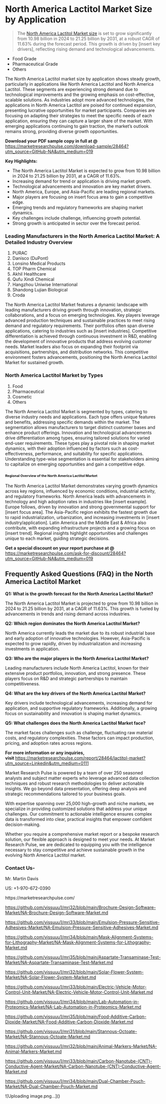<h1>North America Lactitol Market&nbsp;Size by Application</h1><blockquote><p>The <a href="https://marketresearchpulse.com/download-sample/28464?utm_source=GitHub-NA&amp;utm_medium=019">North America Lactitol Market size</a> is set to grow significantly from 10.98 billion in 2024 to 21.25 billion by 2031, at a robust CAGR of 11.63% during the forecast period. This growth is driven by [insert key drivers], reflecting rising demand and technological advancements.</p></blockquote><ul><li>Food Grade<li> Pharmaceutical Grade<li> Others</li></ul><p>The North America Lactitol market size by application shows steady growth, particularly in applications like North America Lactitol and North America Lactitol. These segments are experiencing strong demand due to technological improvements and the growing emphasis on cost-effective, scalable solutions. As industries adopt more advanced technologies, the applications in North America Lactitol are poised for continued expansion, presenting lucrative opportunities for market participants. Companies are focusing on adapting their strategies to meet the specific needs of each application, ensuring they can capture a larger share of the market. With emerging applications continuing to gain traction, the market’s outlook remains strong, providing diverse growth opportunities.</p><p><strong>Download your PDF sample copy in full at @ </strong><a href="https://marketresearchpulse.com/download-sample/28464?utm_source=GitHub-NA&amp;utm_medium=019">https://marketresearchpulse.com/download-sample/28464?utm_source=GitHub-NA&amp;utm_medium=019</a></p><p><strong>Key Highlights: </strong></p><ul><li>The North America Lactitol Market is expected to grow from 10.98 billion in 2024 to 21.25 billion by 2031, at a CAGR of 11.63%.</li><li>Increasing demand for trend or application is driving market growth.</li><li>Technological advancements and innovation are key market drivers.</li><li>North America, Europe, and Asia-Pacific are leading regional markets.</li><li>Major players are focusing on insert focus area to gain a competitive edge.</li><li>Emerging trends and regulatory frameworks are shaping market dynamics.</li><li>Key challenges include challenge, influencing growth potential.</li><li>Strong growth is anticipated in sector over the forecast period.</li></ul><h3>Leading Manufacturers in the North America Lactitol Market: A Detailed Industry Overview</h3><ol><li>PURAC</li><li>Danisco (DuPont)</li><li>Lonsino Medical Products</li><li>TOP Pharm Chemical</li><li>Akhil Healthcare</li><li>Qufu Xindi Chemical</li><li>Hangzhou Uniwise International</li><li>Shandong Lujian Biological</li><li>Croda</li></ol><div class="flex max-w-full flex-col flex-grow"><div class="min-h-8 text-message flex w-full flex-col items-end gap-2 whitespace-normal break-words [.text-message+&amp;]:mt-5" dir="auto" data-message-author-role="assistant" data-message-id="fd8432e4-4910-450d-b182-61b7bfb0a01f" data-message-model-slug="gpt-4o"><div class="flex w-full flex-col gap-1 empty:hidden first:pt-[3px]"><div class="markdown prose w-full break-words dark:prose-invert light"><p>The North America Lactitol Market features a dynamic landscape with leading manufacturers driving growth through innovation, strategic collaborations, and a focus on emerging technologies. Key players leverage advanced production techniques and sustainable practices to meet rising demand and regulatory requirements. Their portfolios often span diverse applications, catering to industries such as [insert industries]. Competitive differentiation is achieved through continuous investment in R&amp;D, enabling the development of innovative products that address evolving customer needs. Market leaders also focus on expanding their footprint via acquisitions, partnerships, and distribution networks. This competitive environment fosters advancements, positioning the North America Lactitol Market for sustained growth.</p></div></div></div></div><h3>North America Lactitol Market by Types</h3><ol><li>Food<li> Pharmaceutical<li> Cosmetic<li> Others</li></ol><div class="flex max-w-full flex-col flex-grow"><div class="min-h-8 text-message flex w-full flex-col items-end gap-2 whitespace-normal break-words [.text-message+&amp;]:mt-5" dir="auto" data-message-author-role="assistant" data-message-id="084470be-0bb7-4664-bddf-5156b4f41249" data-message-model-slug="gpt-4o-mini"><div class="flex w-full flex-col gap-1 empty:hidden first:pt-[3px]"><div class="markdown prose w-full break-words dark:prose-invert light"><p>The North America Lactitol Market is segmented by types, catering to diverse industry needs and applications. Each type offers unique features and benefits, addressing specific demands within the market. The segmentation allows manufacturers to target distinct customer bases and enhance product offerings. Innovation and technological advancements drive differentiation among types, ensuring tailored solutions for varied end-user requirements. These types play a pivotal role in shaping market dynamics, with their adoption influenced by factors such as cost-effectiveness, performance, and suitability for specific applications. Understanding type-wise segmentation is essential for stakeholders aiming to capitalize on emerging opportunities and gain a competitive edge.</p></div></div></div></div><h3><span style="font-size: 11px;">Regional Overview of the North America Lactitol Market</span></h3><div class="flex max-w-full flex-col flex-grow"><div class="min-h-8 text-message flex w-full flex-col items-end gap-2 whitespace-normal break-words [.text-message+&amp;]:mt-5" dir="auto" data-message-author-role="assistant" data-message-id="e9038762-ce64-4e30-91c9-9bd413514231" data-message-model-slug="gpt-4o-mini"><div class="flex w-full flex-col gap-1 empty:hidden first:pt-[3px]"><div class="markdown prose w-full break-words dark:prose-invert light"><p>The North America Lactitol Market demonstrates varying growth dynamics across key regions, influenced by economic conditions, industrial activity, and regulatory frameworks. North America leads with advancements in technology and high adoption rates in industries like [insert example]. Europe follows, driven by innovation and strong governmental support for [insert focus area]. The Asia-Pacific region exhibits the fastest growth due to rapid industrialization, urbanization, and increasing investments in [insert industry/application]. Latin America and the Middle East &amp; Africa also contribute, with expanding infrastructure projects and a growing focus on [insert trend]. Regional insights highlight opportunities and challenges unique to each market, guiding strategic decisions.</p></div></div></div></div><p><strong>Get a special discount on your report purchase at @ </strong><a href="https://marketresearchpulse.com/ask-for-discount/28464?utm_source=GitHub-NA&amp;utm_medium=019">https://marketresearchpulse.com/ask-for-discount/28464?utm_source=GitHub-NA&amp;utm_medium=019</a></p><h2>Frequently Asked Questions (FAQ) in the North America Lactitol Market</h2><p><strong>Q1: What is the growth forecast for the North America Lactitol Market?</strong></p><p>The North America Lactitol Market is projected to grow from 10.98 billion in 2024 to 21.25 billion by 2031, at a CAGR of 11.63%. This growth is fueled by advancements in trends and rising demand across industries.</p><p><strong>Q2: Which region dominates the North America Lactitol Market?</strong></p><p>North America currently leads the market due to its robust industrial base and early adoption of innovative technologies. However, Asia-Pacific is expected to grow rapidly, driven by industrialization and increasing investments in application.</p><p><strong>Q3: Who are the major players in the North America Lactitol Market?</strong></p><p>Leading manufacturers include North America Lactitol, known for their extensive product portfolios, innovation, and strong presence. These players focus on R&amp;D and strategic partnerships to maintain competitiveness.</p><p><strong>Q4: What are the key drivers of the North America Lactitol Market?</strong></p><p>Key drivers include technological advancements, increasing demand for application, and supportive regulatory frameworks. Additionally, a growing focus on sustainability and innovation is shaping market dynamics.</p><p><strong>Q5: What challenges does the North America Lactitol Market face?</strong></p><p>The market faces challenges such as challenge, fluctuating raw material costs, and regulatory complexities. These factors can impact production, pricing, and adoption rates across regions.</p><p><strong>For more information or any inquiries, visit&nbsp;</strong><a href="https://marketresearchpulse.com/report/28464/lactitol-market?utm_source=Linkedin&utm_medium=0111">https://marketresearchpulse.com/report/28464/lactitol-market?utm_source=Linkedin&utm_medium=0111</a></p><p>Market Research Pulse is powered by a team of over 250 seasoned analysts and subject matter experts who leverage advanced data collection techniques and robust research methodologies to deliver actionable insights. We go beyond data presentation, offering deep analysis and strategic recommendations tailored to your business goals.</p><p>With expertise spanning over 25,000 high-growth and niche markets, we specialize in providing customized solutions that address your unique challenges. Our commitment to actionable intelligence ensures complex data is transformed into clear, practical insights that empower confident decision-making.</p><p>Whether you require a comprehensive market report or a bespoke research solution, our flexible approach is designed to meet your needs. At Market Research Pulse, we are dedicated to equipping you with the intelligence necessary to stay competitive and achieve sustainable growth in the evolving North America Lactitol market.</p><h3><strong>Contact Us-</strong></h3><p>Mr. Martin Davis</p><p>US: +1-970-672-0390</p><p>https://marketresearchpulse.com/</p><p><a href="https://github.com/vissuuu1/mri32/blob/main/Brochure-Design-Software-Market/NA-Brochure-Design-Software-Market.md">https://github.com/vissuuu1/mri32/blob/main/Brochure-Design-Software-Market/NA-Brochure-Design-Software-Market.md</a></p><p><a href="https://github.com/vissuuu1/mri33/blob/main/Emulsion-Pressure-Sensitive-Adhesives-Market/NA-Emulsion-Pressure-Sensitive-Adhesives-Market.md">https://github.com/vissuuu1/mri33/blob/main/Emulsion-Pressure-Sensitive-Adhesives-Market/NA-Emulsion-Pressure-Sensitive-Adhesives-Market.md</a></p><p><a href="https://github.com/vissuuu1/mri34/blob/main/Mask-Alignment-Systems-for-Lithography-Market/NA-Mask-Alignment-Systems-for-Lithography-Market.md">https://github.com/vissuuu1/mri34/blob/main/Mask-Alignment-Systems-for-Lithography-Market/NA-Mask-Alignment-Systems-for-Lithography-Market.md</a></p><p><a href="https://github.com/vissuuu1/mri35/blob/main/Aspartate-Transaminase-Test-Market/NA-Aspartate-Transaminase-Test-Market.md">https://github.com/vissuuu1/mri35/blob/main/Aspartate-Transaminase-Test-Market/NA-Aspartate-Transaminase-Test-Market.md</a></p><p><a href="https://github.com/vissuuu1/mri32/blob/main/Solar-Flower-System-Market/NA-Solar-Flower-System-Market.md">https://github.com/vissuuu1/mri32/blob/main/Solar-Flower-System-Market/NA-Solar-Flower-System-Market.md</a></p><p><a href="https://github.com/vissuuu1/mri33/blob/main/Electric-Vehicle-Motor-Control-Unit-Market/NA-Electric-Vehicle-Motor-Control-Unit-Market.md">https://github.com/vissuuu1/mri33/blob/main/Electric-Vehicle-Motor-Control-Unit-Market/NA-Electric-Vehicle-Motor-Control-Unit-Market.md</a></p><p><a href="https://github.com/vissuuu1/mri34/blob/main/Lab-Automation-in-Proteomics-Market/NA-Lab-Automation-in-Proteomics-Market.md">https://github.com/vissuuu1/mri34/blob/main/Lab-Automation-in-Proteomics-Market/NA-Lab-Automation-in-Proteomics-Market.md</a></p><p><a href="https://github.com/vissuuu1/mri35/blob/main/Food-Additive-Carbon-Dioxide-Market/NA-Food-Additive-Carbon-Dioxide-Market.md">https://github.com/vissuuu1/mri35/blob/main/Food-Additive-Carbon-Dioxide-Market/NA-Food-Additive-Carbon-Dioxide-Market.md</a></p><p><a href="https://github.com/vissuuu1/mri31/blob/main/Stannous-Octoate-Market/NA-Stannous-Octoate-Market.md">https://github.com/vissuuu1/mri31/blob/main/Stannous-Octoate-Market/NA-Stannous-Octoate-Market.md</a></p><p><a href="https://github.com/vissuuu1/mri32/blob/main/Animal-Markers-Market/NA-Animal-Markers-Market.md">https://github.com/vissuuu1/mri32/blob/main/Animal-Markers-Market/NA-Animal-Markers-Market.md</a></p><p><a href="https://github.com/vissuuu1/mri33/blob/main/Carbon-Nanotube-(CNT)-Conductive-Agent-Market/NA-Carbon-Nanotube-(CNT)-Conductive-Agent-Market.md">https://github.com/vissuuu1/mri33/blob/main/Carbon-Nanotube-(CNT)-Conductive-Agent-Market/NA-Carbon-Nanotube-(CNT)-Conductive-Agent-Market.md</a></p><p><a href="https://github.com/vissuuu1/mri34/blob/main/Dual-Chamber-Pouch-Market/NA-Dual-Chamber-Pouch-Market.md">https://github.com/vissuuu1/mri34/blob/main/Dual-Chamber-Pouch-Market/NA-Dual-Chamber-Pouch-Market.md</a></p>
![Uploading image.png…]()
